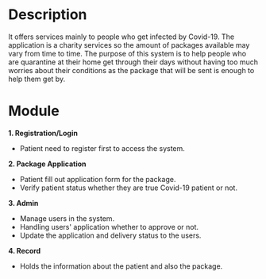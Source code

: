 # Description
It offers services mainly to people who get infected by Covid-19. The application is a charity services so the amount of packages available may vary from time to time. The purpose of this system is to help people who are quarantine at their home get through their days without having too much worries about their conditions as the package that will be sent is enough to help them get by.

# Module
**1. Registration/Login**
  - Patient need to register first to access the system.

**2. Package Application**
  - Patient fill out application form for the package.
  - Verify patient status whether they are true Covid-19 patient or not.

**3. Admin**
  - Manage users in the system.
  - Handling users' application whether to approve or not.
  - Update the application and delivery status to the users.
  
**4. Record**
  - Holds the information about the patient and also the package.
